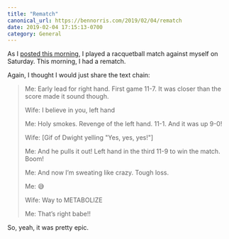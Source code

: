 ```yaml
---
title: "Rematch"
canonical_url: https://bennorris.com/2019/02/04/rematch
date: 2019-02-04 17:15:13-0700
category: General
---
```


As I [posted this morning](https://www.bennorris.com/2019/02/04/right-vs-left), I played a racquetball match against myself on Saturday. This morning, I had a rematch.

Again, I thought I would just share the text chain:

> Me: Early lead for right hand. First game 11-7. It was closer than the score made it sound though.
> 
> Wife: I believe in you, left hand
> 
> Me: Holy smokes. Revenge of the left hand. 11-1. And it was up 9-0!
> 
> Wife: [Gif of Dwight yelling "Yes, yes, yes!"]
> 
> Me: And he pulls it out! Left hand in the third 11-9 to win the match. Boom!
> 
> Me: And now I’m sweating like crazy. Tough loss.
> 
> Me: 😅
> 
> Wife: Way to METABOLIZE
> 
> Me: That’s right babe!!

So, yeah, it was pretty epic.